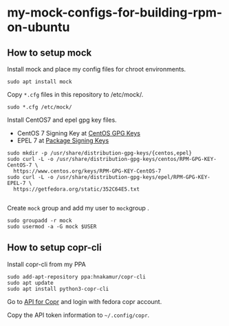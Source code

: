 my-mock-configs-for-building-rpm-on-ubuntu
==========================================

## How to setup mock

Install mock and place my config files for chroot environments.

```
sudo apt install mock
```

Copy `*.cfg` files in this repository to /etc/mock/.

```
sudo *.cfg /etc/mock/
```

Install CentOS7 and epel gpg key files.

* CentOS 7 Signing Key at [CentOS GPG Keys](https://www.centos.org/keys/)
* EPEL 7 at [Package Signing Keys](https://getfedora.org/en/keys/)

```
sudo mkdir -p /usr/share/distribution-gpg-keys/{centos,epel}
sudo curl -L -o /usr/share/distribution-gpg-keys/centos/RPM-GPG-KEY-CentOS-7 \
  https://www.centos.org/keys/RPM-GPG-KEY-CentOS-7
sudo curl -L -o /usr/share/distribution-gpg-keys/epel/RPM-GPG-KEY-EPEL-7 \
  https://getfedora.org/static/352C64E5.txt
  
```

Create `mock` group and add my user  to `mock`group .

```
sudo groupadd -r mock
sudo usermod -a -G mock $USER
```


## How to setup copr-cli

Install copr-cli from my PPA

```
sudo add-apt-repository ppa:hnakamur/copr-cli
sudo apt update
sudo apt install python3-copr-cli
```

Go to [API for Copr](https://copr.fedorainfracloud.org/api/)
and login with fedora copr account.

Copy the API token information to `~/.config/copr`.
